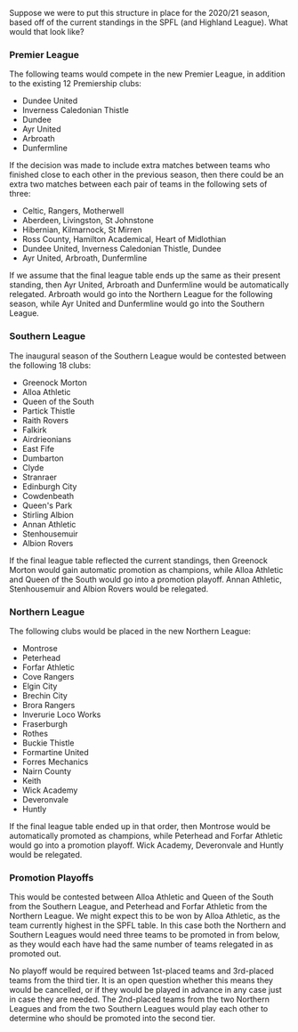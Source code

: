 Suppose we were to put this structure in place for the 2020/21 season, based off
of the current standings in the SPFL (and Highland League). What would that look
like?


### Premier League

The following teams would compete in the new Premier League, in addition to the
existing 12 Premiership clubs:

- Dundee United
- Inverness Caledonian Thistle
- Dundee
- Ayr United
- Arbroath
- Dunfermline

If the decision was made to include extra matches between teams who finished
close to each other in the previous season, then there could be an extra two
matches between each pair of teams in the following sets of three:

- Celtic, Rangers, Motherwell
- Aberdeen, Livingston, St Johnstone
- Hibernian, Kilmarnock, St Mirren
- Ross County, Hamilton Academical, Heart of Midlothian
- Dundee United, Inverness Caledonian Thistle, Dundee
- Ayr United, Arbroath, Dunfermline

If we assume that the final league table ends up the same as their present
standing, then Ayr United, Arbroath and Dunfermline would be automatically
relegated. Arbroath would go into the Northern League for the following season,
while Ayr United and Dunfermline would go into the Southern League.


### Southern League

The inaugural season of the Southern League would be contested between the
following 18 clubs:

- Greenock Morton
- Alloa Athletic
- Queen of the South
- Partick Thistle
- Raith Rovers
- Falkirk
- Airdrieonians
- East Fife
- Dumbarton
- Clyde
- Stranraer
- Edinburgh City
- Cowdenbeath
- Queen's Park
- Stirling Albion
- Annan Athletic
- Stenhousemuir
- Albion Rovers

If the final league table reflected the current standings, then Greenock Morton
would gain automatic promotion as champions, while Alloa Athletic and Queen of
the South would go into a promotion playoff. Annan Athletic, Stenhousemuir and
Albion Rovers would be relegated.


### Northern League

The following clubs would be placed in the new Northern League:

- Montrose
- Peterhead
- Forfar Athletic
- Cove Rangers
- Elgin City
- Brechin City
- Brora Rangers
- Inverurie Loco Works
- Fraserburgh
- Rothes
- Buckie Thistle
- Formartine United
- Forres Mechanics
- Nairn County
- Keith
- Wick Academy
- Deveronvale
- Huntly

If the final league table ended up in that order, then Montrose would be
automatically promoted as champions, while Peterhead and Forfar Athletic would
go into a promotion playoff. Wick Academy, Deveronvale and Huntly would be
relegated.


### Promotion Playoffs

This would be contested between Alloa Athletic and Queen of the South from the
Southern League, and Peterhead and Forfar Athletic from the Northern League. We
might expect this to be won by Alloa Athletic, as the team currently highest in
the SPFL table. In this case both the Northern and Southern Leagues would need
three teams to be promoted in from below, as they would each have had the same
number of teams relegated in as promoted out.

No playoff would be required between 1st-placed teams and 3rd-placed teams from
the third tier. It is an open question whether this means they would be
cancelled, or if they would be played in advance in any case just in case they
are needed. The 2nd-placed teams from the two Northern Leagues and from the two
Southern Leagues would play each other to determine who should be promoted into
the second tier.
